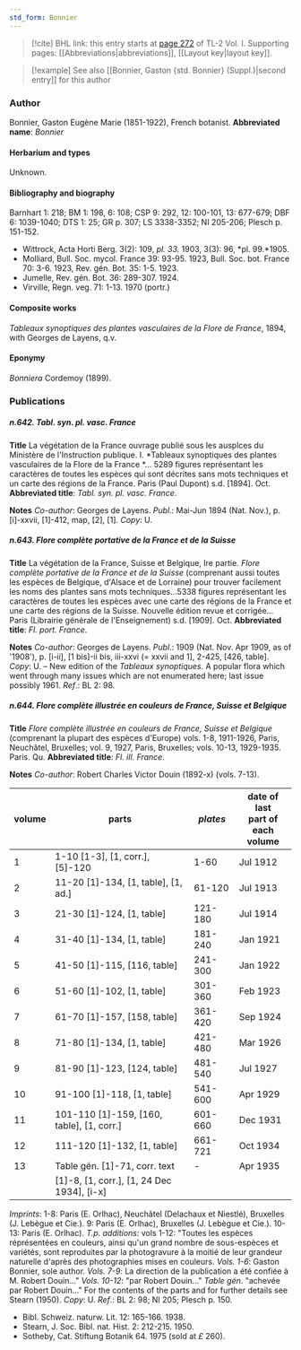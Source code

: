 ```yaml
---
std_form: Bonnier
---
```


> [!cite] BHL link: this entry starts at [page 272](https://www.biodiversitylibrary.org/page/33120403) of TL-2 Vol. I.
> Supporting pages: [[Abbreviations|abbreviations]], [[Layout key|layout key]].

> [!example] See also [[Bonnier, Gaston {std. Bonnier} (Suppl.)|second entry]] for this author

### Author

Bonnier, Gaston Eugène Marie (1851-1922), French botanist. 
**Abbreviated name**: *Bonnier*

#### Herbarium and types

Unknown.

#### Bibliography and biography

Barnhart 1: 218; BM 1: 198, 6: 108; CSP 9: 292, 12: 100-101, 13: 677-679; DBF 6: 1039-1040; DTS 1: 25; GR p. 307; LS 3338-3352; NI 205-206; Plesch p. 151-152.
- Wittrock, Acta Horti Berg. 3(2): 109, *pl. 33.* 1903, 3(3): 96, *pl. 99.*1905.
- Molliard, Bull. Soc. mycol. France 39: 93-95. 1923, Bull. Soc. bot. France 70: 3-6. 1923, Rev. gén. Bot. 35: 1-5. 1923.
- Jumelle, Rev. gén. Bot. 36: 289-307. 1924.
- Virville, Regn. veg. 71: 1-13. 1970 (portr.)

#### Composite works

*Tableaux synoptiques des plantes vasculaires de la Flore de France*, 1894, with Georges de Layens, q.v.

#### Eponymy

*Bonniera* Cordemoy (1899).

### Publications

##### n.642. Tabl. syn. pl. vasc. France

**Title**
La végétation de la France ouvrage publié sous les ausplces du Ministère de l'Instruction publique. I. *Tableaux synoptiques des plantes vasculaires de la Flore de la France *... 5289 figures représentant les caractères de toutes les espèces qui sont décrites sans mots techniques et un carte des régions de la France. Paris (Paul Dupont) s.d. \[1894\]. Oct.
**Abbreviated title**: *Tabl. syn. pl. vasc. France*.

**Notes**
*Co-author*: Georges de Layens.
*Publ*.: Mai-Jun 1894 (Nat. Nov.), p. \[i\]-xxvii, \[1\]-412, map, \[2\], \[1\]. *Copy*: U.

##### n.643. Flore complète portative de la France et de la Suisse

**Title**
La végétation de la France, Suisse et Belgique, Ire partie. *Flore complète portative de la France et de la Suisse* (comprenant aussi toutes les espèces de Belgique, d'Alsace et de Lorraine) pour trouver facilement les noms des plantes sans mots techniques...5338 figures représentant les caractères de toutes les espèces avec une carte des régions de la France et une carte des régions de la Suisse. Nouvelle édition revue et corrigée... Paris (Librairie générale de l'Enseignement) s.d. \[1909\]. Oct.
**Abbreviated title**: *Fl. port. France*.

**Notes**
*Co-author*: Georges de Layens.
*Publ*.: 1909 (Nat. Nov. Apr 1909, as of '1908'), p. \[i-ii\], \[1 bis\]-ii bis, iii-xxvi (= xxvii and 1\], 2-425, \[426, table\]. *Copy*: U. – New edition of the *Tableaux synoptiques*. A popular flora which went through many issues which are not enumerated here; last issue possibly 1961.
*Ref*.: BL 2: 98.

##### n.644. Flore complète illustrée en couleurs de France, Suisse et Belgique

**Title**
*Flore complète illustrée en couleurs de France, Suisse et Belgique* (comprenant la plupart des espèces d'Europe) vols. 1-8, 1911-1926, Paris, Neuchâtel, Bruxelles; vol. 9, 1927, Paris, Bruxelles; vols. 10-13, 1929-1935. Paris. Qu.
**Abbreviated title**: *Fl. ill. France*.

**Notes**
*Co-author*: Robert Charles Victor Douin (1892-x) (vols. 7-13).

|volume	|parts	|*plates*	|date of last<br/>part of<br/>each volume|
|---	|---	|---	|---	|
|1	|1-10 \[1-3\], \[1, corr.\], \[5\]-120	|1-60	|Jul 1912|
|2	|11-20 \[1\]-134, \[1, table\], \[1, ad.\]	|61-120	|Jul 1913|
|3	|21-30 \[1\]-124, \[1, table\]	|121-180	|Jul 1914|
|4	|31-40 \[1\]-134, \[1, table\]	|181-240	|Jan 1921|
|5	|41-50 \[1\]-115, \[116, table\]	|241-300	|Jan 1922|
|6	|51-60 \[1\]-102, \[1, table\]	|301-360	|Feb 1923|
|7	|61-70 \[1\]-157, \[158, table\]	|361-420	|Sep 1924|
|8	|71-80 \[1\]-134, \[1, table\]	|421-480	|Mar 1926|
|9	|81-90 \[1\]-123, \[124, table\]	|481-540	|Jul 1927|
|10	|91-100 \[1\]-118, \[1, table\]	|541-600	|Apr 1929|
|11	|101-110 \[1\]-159, \[160, table\], \[1, corr.\]	|601-660	|Dec 1931|
|12	|111-120 \[1\]-132, \[1, table\]	|661-721	|Oct 1934|
|13	|Table gén. \[1\]-71, corr. text	|-	|Apr 1935|
|	|\[1\]-8, \[1, corr.\], \[1, 24 Dec 1934\], \[i-x\]|

*Imprints*: 1-8: Paris (E. Orlhac), Neuchâtel (Delachaux et Niestlé), Bruxelles (J. Lebègue et Cie.).
9: Paris (E. Orlhac), Bruxelles (J. Lebègue et Cie.).
10-13: Paris (E. Orlhac).
*T.p. additions*: vols 1-12: "Toutes les espèces réprésentées en couleurs, ainsi qu'un grand nombre de sous-espèces et variétés, sont reproduites par la photogravure à la moitié de leur grandeur naturelle d'après des photographies mises en couleurs.
*Vols. 1-6*: Gaston Bonnier, sole author.
*Vols. 7-9*: La direction de la publication a été confiée à M. Robert Douin..."
*Vols. 10-12*: "par Robert Douin..."
*Table gén*. "achevée par Robert Douin..."
For the contents of the parts and for further details see Stearn (1950). *Copy*: U.
*Ref*.: BL 2: 98; NI 205; Plesch p. 150.
- Bibl. Schweiz. naturw. Lit. 12: 165-166. 1938.
- Stearn, J. Soc. Bibl. nat. Hist. 2: 212-215. 1950.
- Sotheby, Cat. Stiftung Botanik 64. 1975 (sold at *£* 260).

